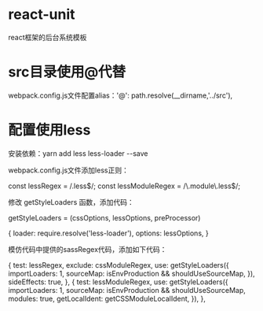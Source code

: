 # react-unit
react框架的后台系统模板

# src目录使用@代替

webpack.config.js文件配置alias：'@': path.resolve(__dirname,'../src'),

# 配置使用less

安装依赖：yarn add less less-loader --save

webpack.config.js文件添加less正则：

const lessRegex = /\.less$/;
const lessModuleRegex = /\.module\.less$/;

修改 getStyleLoaders 函数，添加代码：

getStyleLoaders = (cssOptions, lessOptions, preProcessor)

{
    loader: require.resolve('less-loader'),
    options: lessOptions,
}

模仿代码中提供的sassRegex代码，添加如下代码：

{
    test: lessRegex,
    exclude: cssModuleRegex,
    use: getStyleLoaders({
         importLoaders: 1,
         sourceMap: isEnvProduction && shouldUseSourceMap,
    }),
    sideEffects: true,
},
{
    test: lessModuleRegex,
    use: getStyleLoaders({
         importLoaders: 1,
         sourceMap: isEnvProduction && shouldUseSourceMap,
         modules: true,
         getLocalIdent: getCSSModuleLocalIdent,
    }),
},

